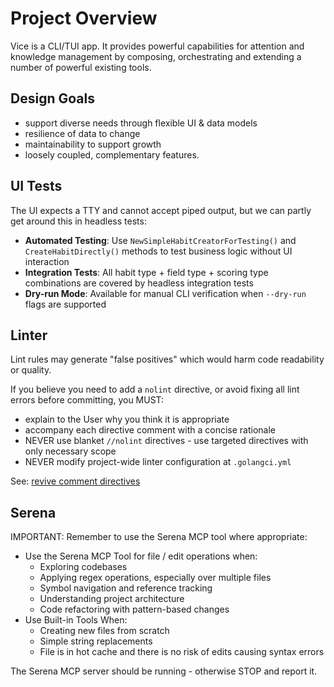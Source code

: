 # Project Overview

Vice is a CLI/TUI app. It provides powerful capabilities for attention and knowledge management
by composing, orchestrating and extending a number of powerful existing tools. 

## Design Goals

- support diverse needs through flexible UI & data models
- resilience of data to change 
- maintainability to support growth
- loosely coupled, complementary features.

## UI Tests

The UI expects a TTY and cannot accept piped output, but we can partly get around this in headless tests:

- **Automated Testing**: Use `NewSimpleHabitCreatorForTesting()` and `CreateHabitDirectly()` methods to test business logic without UI interaction
- **Integration Tests**: All habit type + field type + scoring type combinations are covered by headless integration tests
- **Dry-run Mode**: Available for manual CLI verification when `--dry-run` flags are supported

## Linter

Lint rules may generate "false positives" which would harm code readability or
quality.

If you believe you need to add a `nolint` directive, or avoid fixing all lint
errors before committing, you MUST:
- explain to the User why you think it is appropriate
- accompany each directive comment with a concise rationale
- NEVER use blanket `//nolint` directives - use targeted directives with only necessary scope
- NEVER modify project-wide linter configuration at `.golangci.yml`

See: [revive comment directives](https://github.com/mgechev/revive?tab=readme-ov-file#comment-directives)

## Serena

IMPORTANT: Remember to use the Serena MCP tool where appropriate:
- Use the Serena MCP Tool for file / edit operations when:
  - Exploring codebases
  - Applying regex operations, especially over multiple files
  - Symbol navigation and reference tracking
  - Understanding project architecture
  - Code refactoring with pattern-based changes
- Use Built-in Tools When:
  - Creating new files from scratch
  - Simple string replacements
  - File is in hot cache and there is no risk of edits causing syntax errors

The Serena MCP server should be running - otherwise STOP and report it.
